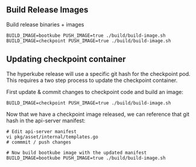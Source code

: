 ## Build Release Images

Build release binaries + images

```
BUILD_IMAGE=bootkube PUSH_IMAGE=true ./build/build-image.sh
BUILD_IMAGE=checkpoint PUSH_IMAGE=true ./build/build-image.sh
```

## Updating checkpoint container

The hyperkube release will use a specific git hash for the checkpoint pod.
This requires a two step process to update the checkpoint container.

First update & commit changes to checkpoint code and build an image:

```
BUILD_IMAGE=checkpoint PUSH_IMAGE=true ./build/build-image.sh
```

Now that we have a checkpoint image released, we can reference that git hash in the api-server manifest:

```
# Edit api-server manifest
vi pkg/asset/internal/templates.go
# commmit / push changes

# Now build bootkube image with the updated manifest
BUILD_IMAGE=bootkube PUSH_IMAGE=true ./build/build-image.sh
```
